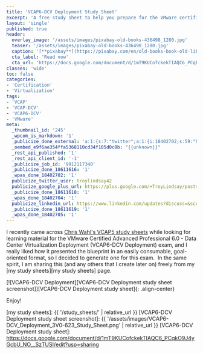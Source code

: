 ```yaml
---
title: 'VCAP6-DCV Deployment Study Sheet'
excerpt: 'A free study sheet to help you prepare for the VMware certification exam by breaking down the blueprints.'
layout: 'single'
published: true
header:
  overlay_image: '/assets/images/pixabay-old-books-436498_1280.jpg'
  teaser: '/assets/images/pixabay-old-books-436498_1280.jpg'
  caption: '[**pixabay**](https://pixabay.com/en/old-books-book-old-library-436498/)'
  cta_label: 'Read now'
  cta_url: 'https://docs.google.com/document/d/1mT9KUCofckekTIAQC6_PCqkO9J4yGcbU_NO__SzTUSI/edit?usp=sharing'
classes: 'wide'
toc: false
categories:
- 'Certification'
- 'Virtualization'
tags:
- 'VCAP'
- 'VCAP-DCV'
- 'VCAP6-DCV'
- 'VMware'
meta:
  _thumbnail_id: '245'
  _wpcom_is_markdown: '1'
  _publicize_done_external: 'a:1:{s:7:"twitter";a:1:{i:18402702;s:59:"https://twitter.com/troylindsay42/status/915056745436893184";}}'
  _oembed_e9f6ae354ffa5368110cd34f105d0c8b: "{{unknown}}"
  _rest_api_published: '1'
  _rest_api_client_id: '-1'
  _publicize_job_id: '9912117340'
  _publicize_done_18611616: '1'
  _wpas_done_18402702: '1'
  publicize_twitter_user: troylindsay42
  publicize_google_plus_url: https://plus.google.com/+TroyLindsay/posts/DyMzRUNzXNJ
  _publicize_done_18611618: '1'
  _wpas_done_18402704: '1'
  publicize_linkedin_url: https://www.linkedin.com/updates?discuss=&scope=19360941&stype=M&topic=6320822448359043072&type=U&a=T68E
  _publicize_done_18611619: '1'
  _wpas_done_18402705: '1'
---
```

I recently came across [Chris Wahl's VCAP5 study sheets][Wahl Network study sheets] while looking for learning material for the VMware Certified Advanced Professional 6.0 - Data Center Virtualization Deployment (VCAP6-DCV Deployment) exam, and I really liked how it presented the blueprint in an easily consumable, goal-oriented format, so I decided to generate one for this exam.  In the same spirit, I am sharing this (and any others that I create later on) freely from my [my study sheets][my study sheets] page.

[![VCAP6-DCV Deployment][VCAP6-DCV Deployment study sheet screenshot]][VCAP6-DCV Deployment study sheet]{: .align-center}

Enjoy!

[Wahl Network study sheets]: http://wahlnetwork.com/publications/study-sheets/
[my study sheets]: {{ '/study_sheets/' | relative_url }}
[VCAP6-DCV Deployment study sheet screenshot]: {{ '/assets/images/VCAP6-DCV_Deployment_3V0-623_Study_Sheet.png' | relative_url }}
[VCAP6-DCV Deployment study sheet]: https://docs.google.com/document/d/1mT9KUCofckekTIAQC6_PCqkO9J4yGcbU_NO__SzTUSI/edit?usp=sharing
